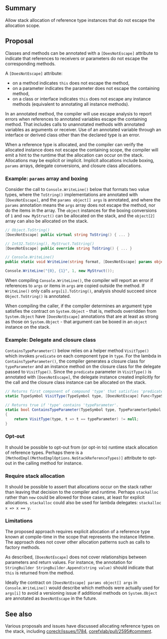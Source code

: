## Summary

Allow stack allocation of reference type instances that do not escape the allocation scope.

## Proposal
Classes and methods can be annotated with a `[DoesNotEscape]` attribute to indicate that references to receivers or parameters do not escape the corresponding methods.

A `[DoesNotEscape]` attribute:
- on a method indicates `this` does not escape the method,
- on a parameter indicates the parameter does not escape the containing method,
- on a class or interface indicates `this` does not escape any instance methods (equivalent to annotating all instance methods).

In an annotated method, the compiler will use escape analysis to report errors when references to annotated variables escape the containing method. That includes calls to unannotated methods with annotated variables as arguments or receiver. Use of an annotated variable through an interface or derived class other than the declared type is an error.

When a reference type is allocated, and the compiler can verify the allocated instance does not escape the containing scope, the compiler will emit a hint to the runtime that the allocation can occur on the stack.
Allocations may be explicit or implicit. Implicit allocations include boxing, `params` arrays, delegate conversions, and closure class allocations.

### Example: `params` array and boxing

Consider the call to `Console.WriteLine()` below that formats two value types, where the `ToString()` implementations are annotated with `[DoesNotEscape]`, and the `params object[] args` is annotated, and where the `params` annotation means the `args` array does not escape the method, nor do the items in the array. The `object` instances for the boxing conversions of `1` and `new MyStruct()` can be allocated on the stack, and the `object[2]` array can also be allocated on the stack.

```csharp
// Object.ToString()
[DoesNotEscape] public virtual string ToString() { ... }

// Int32.ToString(), MyStruct.ToString()
[DoesNotEscape] public override string ToString() { ... }

// Console.WriteLine()
public static void WriteLine(string format, [DoesNotEscape] params object[] args) { ... }

Console.WriteLine("{0}, {1}", 1, new MyStruct());
```

When compiling `Console.WriteLine()`, the compiler will report an error if references to `args` or items in `args` are copied outside the method. If `WriteLine()` only calls `args[i].ToString()`, analysis should succeed since `Object.ToString()` is annotated.

When compiling the caller, if the compiler determines an argument type satisfies the contract on `System.Object` - that is, methods overridden from `System.Object` have `[DoesNotEscape]` annotations that are at least as strong as those on `System.Object` - that argument can be boxed in an `object` instance on the stack.

### Example: Delegate and closure class

`ContainsTypeParameter()` below relies on a helper method `VisitType()` which invokes `predicate` on each component type in `type`. For the lambda in `ContainsTypeParameter()`, the compiler generates a closure class for `typeParameter` and an instance method on the closure class for the delegate passed to `VisitType()`. Since the `predicate` parameter in `VisitType()` is annotated with `[DoesNotEscape]`, the delegate instance created implicitly for the call and the closure class instance can be allocated on the stack.

```csharp
// Returns first component of compound 'type' that satisfies 'predicate'.
static TypeSymbol VisitType(TypeSymbol type, [DoesNotEscape] Func<TypeSymbol, bool> predicate) { ... }

// Returns true if 'type' contains 'typeParameter'.
static bool ContainsTypeParameter(TypeSymbol type, TypeParameterSymbol typeParameter)
{
    return VisitType(type, t => t == typeParameter) != null;
}
```

### Opt-out
It should be possible to opt-out from (or opt-in to) runtime stack allocation of reference types.
Perhaps there is a `[MethodImpl(MethodImplOptions.NoStackReferenceTypes)]` attribute to opt-out in the calling method for instance.

### Require stack allocation
It should be possible to assert that allocations occur on the stack rather than leaving that decision to the compiler and runtime.
Perhaps `stackalloc` rather than `new` could be allowed for those cases, at least for explicit allocations.
`stackalloc` could also be used for lambda delegates: `stackalloc x => x == y`.

### Limitations

The proposed approach requires explicit allocation of a reference type known at compile-time in the scope that represents the instance lifetime. The approach does not cover other allocation patterns such as calls to factory methods.

As described, `[DoesNotEscape]` does not cover relationships between parameters and return values. For instance, the annotation for `StringBuilder StringBuilder.Append(string value)` should indicate that `this` is returned from the method.

Ideally the contract on `[DoesNotEscape] params object[] args` in `Console.WriteLine()` would describe which methods were actually used for `args[i]` to avoid a versioning issue if additional methods on `System.Object` are annotated as `DoesNotEscape` in the future.

## See also

Various proposals and issues have discussed allocating reference types on the stack, including
[coreclr/issues/1784](https://github.com/dotnet/coreclr/issues/1784), [corefxlab/pull/2595#comment](https://github.com/dotnet/corefxlab/pull/2595#discussion_r235208262).

